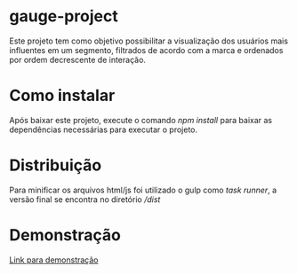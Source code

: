 # gauge-project

Este projeto tem como objetivo possibilitar a visualização dos usuários mais influentes em um segmento, filtrados de acordo com a marca e ordenados por ordem decrescente de interação.

# Como instalar

Após baixar este projeto, execute o comando *npm install* para baixar as dependências necessárias para executar o projeto.

# Distribuição

Para minificar os arquivos html/js foi utilizado o gulp como _task runner_, a versão final se encontra no diretório */dist*

# Demonstração

 [Link para demonstração](http://unarmed-dock.surge.sh/)